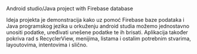 Android studio/Java project with Firebase database

Ideja projekta je demonstracija kako uz pomoć Firebase baze podataka i Java programskog jezika u orkuženju android studia možemo jednostavno unositi podatke, 
uređivati unešene podatke te ih brisati. Aplikacija također pokriva rad s RecyclerView, menijima, listama i ostalim potrebnim stvarima, layoutovima, intentovima i slično. 


